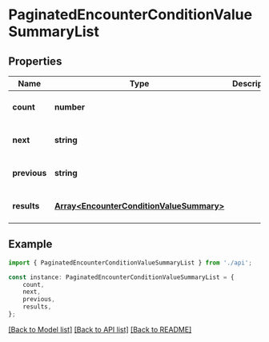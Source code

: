 # PaginatedEncounterConditionValueSummaryList


## Properties

Name | Type | Description | Notes
------------ | ------------- | ------------- | -------------
**count** | **number** |  | [optional] [default to undefined]
**next** | **string** |  | [optional] [default to undefined]
**previous** | **string** |  | [optional] [default to undefined]
**results** | [**Array&lt;EncounterConditionValueSummary&gt;**](EncounterConditionValueSummary.md) |  | [optional] [default to undefined]

## Example

```typescript
import { PaginatedEncounterConditionValueSummaryList } from './api';

const instance: PaginatedEncounterConditionValueSummaryList = {
    count,
    next,
    previous,
    results,
};
```

[[Back to Model list]](../README.md#documentation-for-models) [[Back to API list]](../README.md#documentation-for-api-endpoints) [[Back to README]](../README.md)
